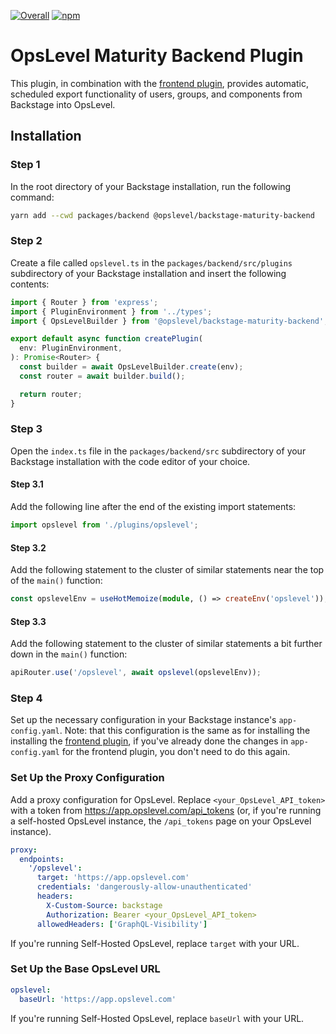 [![Overall](https://img.shields.io/endpoint?style=flat&url=https%3A%2F%2Fapp.opslevel.com%2Fapi%2Fservice_level%2FL6pkRwdgleo4ZoLC4IaR0LaNwaesYvv7LP70yg-qpwI)](https://app.opslevel.com/services/backstage-plugin-backend/maturity-report)
[![npm](https://img.shields.io/npm/v/@opslevel/backstage-maturity-backend)](https://www.npmjs.com/package/@opslevel/backstage-maturity-backend)

# OpsLevel Maturity Backend Plugin
This plugin, in combination with the [frontend plugin](https://github.com/OpsLevel/backstage-plugin), provides automatic, scheduled
export functionality of users, groups, and components from Backstage into OpsLevel.

## Installation

### Step 1

In the root directory of your Backstage installation, run the following command:

```bash
yarn add --cwd packages/backend @opslevel/backstage-maturity-backend
```

### Step 2

Create a file called `opslevel.ts` in the `packages/backend/src/plugins` subdirectory of your Backstage installation and insert the following contents:

```ts
import { Router } from 'express';
import { PluginEnvironment } from '../types';
import { OpsLevelBuilder } from '@opslevel/backstage-maturity-backend';

export default async function createPlugin(
  env: PluginEnvironment,
): Promise<Router> {
  const builder = await OpsLevelBuilder.create(env);
  const router = await builder.build();

  return router;
}
```

### Step 3

Open the `index.ts` file in the `packages/backend/src` subdirectory of your Backstage installation with the code editor of your choice.

#### Step 3.1

Add the following line after the end of the existing import statements:

```ts
import opslevel from './plugins/opslevel';
```

#### Step 3.2

Add the following statement to the cluster of similar statements near the top of the `main()` function:

```ts
const opslevelEnv = useHotMemoize(module, () => createEnv('opslevel'));
```

#### Step 3.3

Add the following statement to the cluster of similar statements a bit further down in the `main()` function:

```ts
apiRouter.use('/opslevel', await opslevel(opslevelEnv));
```

### Step 4

Set up the necessary configuration in your Backstage instance's `app-config.yaml`. Note: that this configuration is the same as for installing the installing the [frontend plugin](https://github.com/OpsLevel/backstage-plugin), if you've already done the changes in `app-config.yaml` for the frontend plugin, you don't need to do this again.

### Set Up the Proxy Configuration

Add a proxy configuration for OpsLevel. Replace `<your_OpsLevel_API_token>` with a token from https://app.opslevel.com/api_tokens (or, if you're running a self-hosted OpsLevel instance, the `/api_tokens` page on your OpsLevel instance).

```yaml
proxy:
  endpoints:
    '/opslevel':
      target: 'https://app.opslevel.com'
      credentials: 'dangerously-allow-unauthenticated'
      headers:
        X-Custom-Source: backstage
        Authorization: Bearer <your_OpsLevel_API_token>
      allowedHeaders: ['GraphQL-Visibility']
```

If you're running Self-Hosted OpsLevel, replace `target` with your URL.

### Set Up the Base OpsLevel URL

```yaml
opslevel:
  baseUrl: 'https://app.opslevel.com'
```

If you're running Self-Hosted OpsLevel, replace `baseUrl` with your URL.

